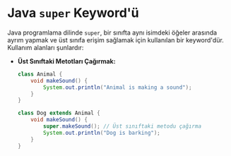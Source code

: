 # Java `super` Keyword'ü

Java programlama dilinde `super`, bir sınıfta aynı isimdeki öğeler arasında ayrım yapmak ve üst sınıfa erişim sağlamak için kullanılan bir keyword'dür. Kullanım alanları şunlardır:

- **Üst Sınıftaki Metotları Çağırmak:**
   ```java
   class Animal {
       void makeSound() {
           System.out.println("Animal is making a sound");
       }
   }

   class Dog extends Animal {
       void makeSound() {
           super.makeSound(); // Üst sınıftaki metodu çağırma
           System.out.println("Dog is barking");
       }
   }